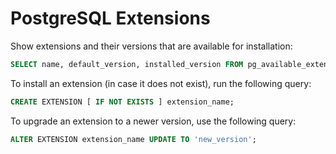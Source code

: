 # PostgreSQL Extensions

Show extensions and their versions that are available for installation:

```sql
SELECT name, default_version, installed_version FROM pg_available_extensions;
```

To install an extension (in case it does not exist), run the following query:

```sql
CREATE EXTENSION [ IF NOT EXISTS ] extension_name;
```

To upgrade an extension to a newer version, use the following query:
```sql
ALTER EXTENSION extension_name UPDATE TO 'new_version';
```
